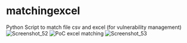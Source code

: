 # matchingexcel
Python Script to match file csv and excel (for vulnerability management)
![Screenshot_52](https://github.com/vohoangnam997/matchingexcel/assets/67724029/bc566bb1-55ab-438f-9095-a3691d9794a6)
![PoC excel matching](https://github.com/vohoangnam997/matchingexcel/assets/67724029/4fd18f3e-40ba-4b91-8385-92733e69356b)
![Screenshot_53](https://github.com/vohoangnam997/matchingexcel/assets/67724029/ee36b150-2fcc-4a67-be7a-b3b6d21a178d)
